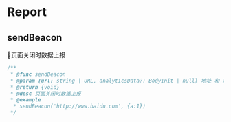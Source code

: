 # Report
## sendBeacon
🧿页面关闭时数据上报
```typescript
/**
 * @func sendBeacon
 * @param {url: string | URL, analyticsData?: BodyInit | null} 地址 和 数据
 * @return {void}
 * @desc 页面关闭时数据上报
 * @example
  * sendBeacon('http://www.baidu.com', {a:1})
 */
```
